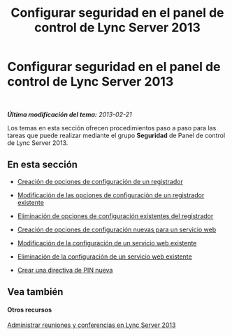 ﻿---
title: Configurar seguridad en el panel de control de Lync Server 2013
TOCTitle: Configurar seguridad en el panel de control de Lync Server 2013
ms:assetid: ceede642-a6cb-4916-8731-e34ac42394e3
ms:mtpsurl: https://technet.microsoft.com/es-es/library/Gg182588(v=OCS.15)
ms:contentKeyID: 48276708
ms.date: 01/07/2017
mtps_version: v=OCS.15
ms.translationtype: HT
---

# Configurar seguridad en el panel de control de Lync Server 2013

 

_**Última modificación del tema:** 2013-02-21_

Los temas en esta sección ofrecen procedimientos paso a paso para las tareas que puede realizar mediante el grupo **Seguridad** de Panel de control de Lync Server 2013.

## En esta sección

  - [Creación de opciones de configuración de un registrador](lync-server-2013-create-registrar-configuration-settings.md)

  - [Modificación de las opciones de configuración de un registrador existente](lync-server-2013-modify-existing-registrar-configuration-settings.md)

  - [Eliminación de opciones de configuración existentes del registrador](lync-server-2013-delete-existing-registrar-configuration-settings.md)

  - [Creación de opciones de configuración nuevas para un servicio web](lync-server-2013-create-new-web-service-configuration-settings.md)

  - [Modificación de la configuración de un servicio web existente](lync-server-2013-modify-existing-web-service-configuration-settings.md)

  - [Eliminación de la configuración de un servicio web existente](lync-server-2013-delete-existing-web-service-configuration-settings.md)

  - [Crear una directiva de PIN nueva](lync-server-2013-create-a-new-pin-policy.md)

## Vea también

#### Otros recursos

[Administrar reuniones y conferencias en Lync Server 2013](lync-server-2013-managing-meetings-and-conferences.md)

